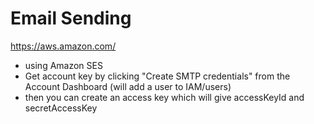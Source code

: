 # Email Sending

https://aws.amazon.com/

- using Amazon SES
- Get account key by clicking "Create SMTP credentials" from the Account Dashboard (will add a user to IAM/users)
- then you can create an access key which will give accessKeyId and secretAccessKey